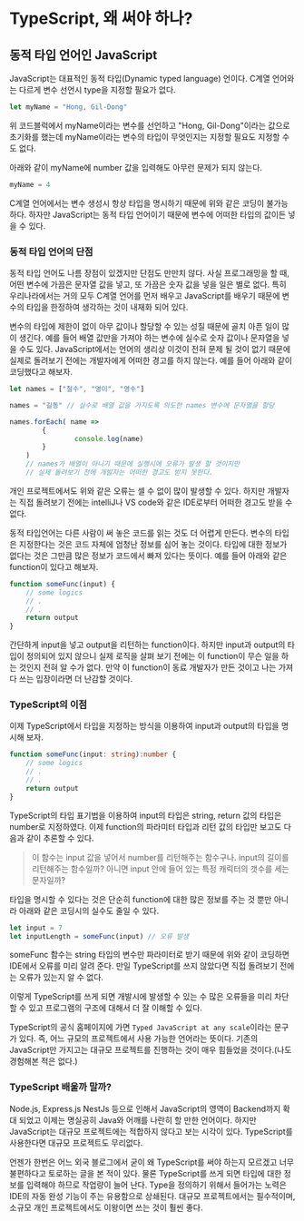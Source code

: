 # TypeScript, 왜 써야 하나?

## 동적 타입 언어인 JavaScript

JavaScript는 대표적인 동적 타입\(Dynamic typed language\) 언이다. C계열 언어와는 다르게 변수 선언시 type을 지정할 필요가 없다. 

```javascript
let myName = "Hong, Gil-Dong"
```

위 코드블럭에서 myName이라는 변수를 선언하고 "Hong, Gil-Dong"이라는 값으로 초기화를 했는데 myName이라는 변수의 타입이 무엇인지는 지정할 필요도 지정할 수도 없다. 

아래와 같이 myName에 number 값을 입력해도 아무런 문제가 되지 않는다.

```javascript
myName = 4
```

C계열 언어에서는 변수 생성시 항상 타입을 명시하기 때문에 위와 같은 코딩이 불가능하다. 하자만 JavaScript는 동적 타입 언어이기 때문에 변수에 어떠한 타입의 값이든 넣을 수 있다.

### 동적 타입 언어의 단점

동적 타입 언어도 나름 장점이 있겠지만 단점도 만만치 않다. 사실 프로그래밍을 할 때, 어떤 변수에 가끔은 문자열 값을 넣고, 또 가끔은 숫자 값을 넣을 일은 별로 없다. 특히 우리나라에서는 거의 모두 C계열 언어를 먼저 배우고 JavaScript를 배우기 때문에 변수의 타입을 한정하여 생각하는 것이 내재화 되어 있다. 

변수의 타입에 제한이 없이 아무 값이나 할당할 수 있는 성질 때문에 골치 아픈 일이 많이 생긴다. 예를 들어 배열 값만을 가져야 하는 변수에 실수로 숫자 값이나 문자열을 넣을 수도 있다. JavaScript에서는 언어의 생리상 이것이 전혀 문제 될 것이 없기 때문에 실제로 돌려보기 전에는 개발자에게 어떠한 경고를 하지 않는다. 예를 들어 아래와 같이 코딩했다고 해보자.

```javascript
let names = ["철수", "영이", "영수"]

names = "길동" // 실수로 배열 값을 가지도록 의도한 names 변수에 문자열을 할당

names.forEach( name => 
        {
                console.log(name)
        }
    ) 
    // names가 배열이 아니기 때문에 실행시에 오류가 발생 할 것이지만 
    // 실제 돌려보기 전에 개발자는 어떠한 경고도 받지 못한다.
```

개인 프로젝트에서도 위와 같은 오류는 셀 수 없이 많이 발생할 수 있다. 하지만 개발자는 직접 돌려보기 전에는 intelliJ나 VS code와 같은 IDE로부터 어떠한 경고도 받을 수 없다. 

동적 타입언어는 다른 사람이 써 놓은 코드를 읽는 것도 더 어렵게 만든다. 변수의 타입은 지정한다는 것은 코드 자체에 엄청난 정보를 심어 놓는 것이다. 타입에 대한 정보가 없다는 것은 그만큼 많은 정보가 코드에서 빠져 있다는 뜻이다. 예를 들어 아래와 같은 function이 있다고 해보자.

```javascript
function someFunc(input) {
    // some logics
    // .
    // .
    return output
}
```

간단하게 input을 넣고 output을 리턴하는 function이다. 하지만 input과 output의 타입이 정의되어 있지 않으니 실제 로직을 살펴 보기 전에는 이 function이 무슨 일을 하는 것인지 전혀 알 수가 없다. 만약 이 function이 동료 개발자가 만든 것이고 나는 가져다 쓰는 입장이라면 더 난감할 것이다. 

### TypeScript의 이점

이제 TypeScript에서 타입을 지정하는 방식을 이용하여 input과 output의 타입을 명시해 보자.

```typescript
function someFunc(input: string):number {
    // some logics
    // .
    // .
    return output
}
```

TypeScript의  타입 표기법을 이용하여 input의 타입은 string, return 값의 타입은 number로 지정하였다. 이제 function의 파라미터 타입과 리턴 값의 타입만 보고도 다음과 같이 추론할 수 있다.

> 이 함수는 input 값을 넣어서 number를 리턴해주는 함수구나. input의 길이를 리턴해주는 함수일까? 아니면 input 안에 들어 있는 특정 캐릭터의 갯수를 세는 문자일까?

타입을 명시할 수 있다는 것은 단순히 function에 대한 많은 정보를 주는 것 뿐만 아니라 아래와 같은 코딩시의 실수도 줄일 수 있다.

```typescript
let input = 7
let inputLength = someFunc(input) // 오류 발생 
```

someFunc 함수는 string 타입의 변수만 파라미터로 받기 때문에 위와 같이 코딩하면 IDE에서 오류를 미리 알려 준다. 만일 TypeScript를 쓰지 않았다면 직접 돌려보기 전에는 오류가 있는지 알 수 없다.

 이렇게 TypeScript를 쓰게 되면 개발시에 발생할 수 있는 수 많은 오류들을 미리 차단할 수 있고 프로그램의 구조에 대해서 더 잘 이해할 수 있다.

TypeScript의 공식 홈페이지에 가면 `Typed JavaScript at any scale`이라는 문구가 있다. 즉, 어느 규모의 프로젝트에서 사용 가능한 언어라는 뜻이다. 기존의 JavaScript만 가지고는 대규모 프로젝트를 진행하는 것이 매우 힘들었을 것이다.\(나도 경험해본 적은 없다.\)

### TypeScript 배울까 말까?

Node.js, Express.js NestJs 등으로 인해서 JavaScript의 영역이 Backend까지 확대 되었고 이제는 명실공히 Java와 어깨를 나란히 할 만한 언어이다. 하지만 JavaScript는 대규모 프로젝트에는 적합하지 않다고 보는 시각이 있다. TypeScript를 사용한다면 대규모 프로젝트도 무리없다. 

언젠가 한번은 어느 외국 블로그에서 굳이 왜 TypeScript를 써야 하는지 모르겠고 너무 불편하다고 토로하는 글을 본 적이 있다. 물론 TypeScript를 쓰게 되면 타입에 대한 정보를 입력해야 하므로 작업량이 늘어 난다. Type을 정의하기 위해서 들어가는 노력은 IDE의 자동 완성 기능이 주는 유용함으로 상쇄된다. 대규모 프로젝트에서는 필수적이며, 소규모 개인 프로젝트에서도 이왕이면 쓰는 것이 훨씬 좋다. 


